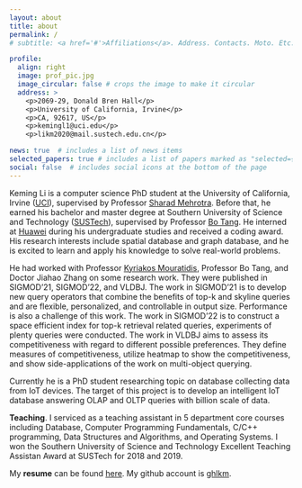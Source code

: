 ```yaml
---
layout: about
title: about
permalink: /
# subtitle: <a href='#'>Affiliations</a>. Address. Contacts. Moto. Etc.

profile:
  align: right
  image: prof_pic.jpg
  image_circular: false # crops the image to make it circular
  address: >
    <p>2069-29, Donald Bren Hall</p>
    <p>University of California, Irvine</p>
    <p>CA, 92617, US</p>
    <p>kemingl1@uci.edu</p> 
    <p>likm2020@mail.sustech.edu.cn</p>

news: true  # includes a list of news items
selected_papers: true # includes a list of papers marked as "selected={true}"
social: false  # includes social icons at the bottom of the page
---
```


Keming Li is a computer science PhD student at the University of California, Irvine ([UCI](https://www.uci.edu/)), supervised by Professor [Sharad Mehrotra](https://ics.uci.edu/~sharad/). Before that, he earned his bachelor and master degree at Southern University of Science and Technology ([SUSTech](https://www.sustech.edu.cn/)), supervised by Professor [Bo Tang](https://acm.sustech.edu.cn/btang/). He interned at [Huawei](https://www.huawei.com/en/) during his undergraduate studies and received a coding award. His research interests include spatial database and graph database, and he is excited to learn and apply his knowledge to solve real-world problems.

He had worked with Professor [Kyriakos Mouratidis](http://www.mysmu.edu/faculty/kyriakos/), Professor Bo Tang, and Doctor Jiahao Zhang on some research work. They were published in SIGMOD’21, SIGMOD’22, and VLDBJ. The work in SIGMOD’21 is to develop new query operators that combine the benefits of top-k and skyline queries and are flexible, personalized, and controllable in output size. Performance is also a challenge of this work. The work in SIGMOD’22 is to construct a space efficient index for top-k retrieval related queries, experiments of plenty queries were conducted. The work in VLDBJ aims to assess its competitiveness with regard to different possible preferences. They define measures of competitiveness, utilize heatmap to show the competitiveness, and show side-applications of the work on multi-object querying.

Currently he is a PhD student researching topic on database collecting data from IoT devices. The target of this project is to develop an intelligent IoT database answering OLAP and OLTP queries with billion scale of data.


**Teaching**. I serviced as a teaching assistant in 5 department core courses including Database, Computer Programming Fundamentals, C/C++ programming, Data Structures and Algorithms, and Operating Systems. I won the Southern University of Science and Technology Excellent Teaching Assistan Award at SUSTech for 2018 and 2019.

My **resume** can be found [here](/assets/pdf/example_pdf.pdf). My github account is [ghlkm](https://github.com/ghlkm).
